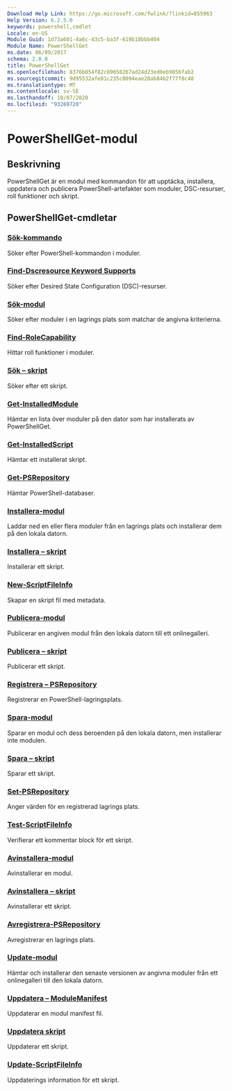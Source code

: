 ```yaml
---
Download Help Link: https://go.microsoft.com/fwlink/?linkid=855963
Help Version: 6.2.5.0
keywords: powershell,cmdlet
Locale: en-US
Module Guid: 1d73a601-4a6c-43c5-ba3f-619b18bbb404
Module Name: PowerShellGet
ms.date: 06/09/2017
schema: 2.0.0
title: PowerShellGet
ms.openlocfilehash: 8376b054f82c89658267ad24d23ed0eb9856fab2
ms.sourcegitcommit: 9d95532afe81c235c8094eae28ab84b2f77f8c48
ms.translationtype: MT
ms.contentlocale: sv-SE
ms.lasthandoff: 10/07/2020
ms.locfileid: "93269720"
---
```

# PowerShellGet-modul

## Beskrivning

PowerShellGet är en modul med kommandon för att upptäcka, installera, uppdatera och publicera PowerShell-artefakter som moduler, DSC-resurser, roll funktioner och skript.

## PowerShellGet-cmdletar

### [Sök-kommando](Find-Command.md)
Söker efter PowerShell-kommandon i moduler.

### [Find-Dscresource Keyword Supports](Find-DscResource.md)
Söker efter Desired State Configuration (DSC)-resurser.

### [Sök-modul](Find-Module.md)
Söker efter moduler i en lagrings plats som matchar de angivna kriterierna.

### [Find-RoleCapability](Find-RoleCapability.md)
Hittar roll funktioner i moduler.

### [Sök – skript](Find-Script.md)
Söker efter ett skript.

### [Get-InstalledModule](Get-InstalledModule.md)
Hämtar en lista över moduler på den dator som har installerats av PowerShellGet.

### [Get-InstalledScript](Get-InstalledScript.md)
Hämtar ett installerat skript.

### [Get-PSRepository](Get-PSRepository.md)
Hämtar PowerShell-databaser.

### [Installera-modul](Install-Module.md)
Laddar ned en eller flera moduler från en lagrings plats och installerar dem på den lokala datorn.

### [Installera – skript](Install-Script.md)
Installerar ett skript.

### [New-ScriptFileInfo](New-ScriptFileInfo.md)
Skapar en skript fil med metadata.

### [Publicera-modul](Publish-Module.md)
Publicerar en angiven modul från den lokala datorn till ett onlinegalleri.

### [Publicera – skript](Publish-Script.md)
Publicerar ett skript.

### [Registrera – PSRepository](Register-PSRepository.md)
Registrerar en PowerShell-lagringsplats.

### [Spara-modul](Save-Module.md)
Sparar en modul och dess beroenden på den lokala datorn, men installerar inte modulen.

### [Spara – skript](Save-Script.md)
Sparar ett skript.

### [Set-PSRepository](Set-PSRepository.md)
Anger värden för en registrerad lagrings plats.

### [Test-ScriptFileInfo](Test-ScriptFileInfo.md)
Verifierar ett kommentar block för ett skript.

### [Avinstallera-modul](Uninstall-Module.md)
Avinstallerar en modul.

### [Avinstallera – skript](Uninstall-Script.md)
Avinstallerar ett skript.

### [Avregistrera-PSRepository](Unregister-PSRepository.md)
Avregistrerar en lagrings plats.

### [Update-modul](Update-Module.md)
Hämtar och installerar den senaste versionen av angivna moduler från ett onlinegalleri till den lokala datorn.

### [Uppdatera – ModuleManifest](Update-ModuleManifest.md)
Uppdaterar en modul manifest fil.

### [Uppdatera skript](Update-Script.md)
Uppdaterar ett skript.

### [Update-ScriptFileInfo](Update-ScriptFileInfo.md)
Uppdaterings information för ett skript.

